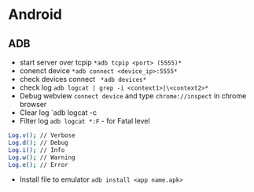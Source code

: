 # Android

## ADB

- start server over tcpip `*adb tcpip <port> (5555)*`
- conenct device   `*adb connect <device_ip>:5555*`
- check devices connect ` *adb devices*`
- check log  `adb logcat | grep -i <context1>|\<context2>*`
- Debug webview `connect device` and type `chrome://inspect` in chrome browser
- Clear log `adb logcat -c
- Filter log `adb logcat *:F` - for Fatal level
```bash
Log.v(); // Verbose
Log.d(); // Debug
Log.i(); // Info
Log.w(); // Warning
Log.e(); // Error

```
- Install file to emulator `adb install <app name.apk>`
